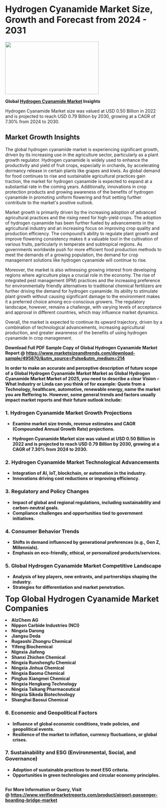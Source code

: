 <H1>Hydrogen Cyanamide Market Size, Growth and Forecast from 2024 - 2031</H1><img class="aligncenter size-medium wp-image-584254" src="https://thirdeyenews.in/wp-content/uploads/2024/09/Global-Market-Research-300x168.jpeg" alt="" width="300" height="168" /><p><strong>Global&nbsp;<a href="https://www.marketsizeandtrends.com/download-sample/495870/&amp;utm_source=Pulse&amp;utm_medium=214">Hydrogen Cyanamide Market</a> Insights</strong></p><p>Hydrogen Cyanamide Market size was valued at USD 0.50 Billion in 2022 and is projected to reach USD 0.79 Billion by 2030, growing at a CAGR of 7.30% from 2024 to 2030.</p><p><h2>Market Growth Insights</h2> <p>The global hydrogen cyanamide market is experiencing significant growth, driven by its increasing use in the agriculture sector, particularly as a plant growth regulator. Hydrogen cyanamide is widely used to enhance the productivity and yield of fruit crops, especially in orchards, by accelerating dormancy release in certain plants like grapes and kiwis. As global demand for food continues to rise and sustainable agricultural practices gain traction, the market for hydrogen cyanamide is expected to expand at a substantial rate in the coming years. Additionally, innovations in crop protection products and growing awareness of the benefits of hydrogen cyanamide in promoting uniform flowering and fruit setting further contribute to the market's positive outlook.</p> <p><strong></strong></p> <p>Market growth is primarily driven by the increasing adoption of advanced agricultural practices and the rising need for high-yield crops. The adoption of hydrogen cyanamide has been further fueled by advancements in the agricultural industry and an increasing focus on improving crop quality and production efficiency. The compound’s ability to regulate plant growth and improve flowering consistency makes it a valuable tool in the cultivation of various fruits, particularly in temperate and subtropical regions. As governments worldwide push for more efficient food production methods to meet the demands of a growing population, the demand for crop management solutions like hydrogen cyanamide will continue to rise.</p> <p>Moreover, the market is also witnessing growing interest from developing regions where agriculture plays a crucial role in the economy. The rise of integrated pest management (IPM) practices and the increasing preference for environmentally friendly alternatives to traditional chemical fertilizers are further driving the demand for hydrogen cyanamide. Its ability to stimulate plant growth without causing significant damage to the environment makes it a preferred choice among eco-conscious growers. The regulatory landscape, however, remains a challenge, with varying levels of acceptance and approval in different countries, which may influence market dynamics. <p>Overall, the market is expected to continue its upward trajectory, driven by a combination of technological advancements, increasing agricultural production, and greater awareness of the benefits of using hydrogen cyanamide in crop management.</p> <p><strong></p><p><span class=""><strong>Download Full PDF Sample Copy of Global Hydrogen Cyanamide Market Report</strong> @ <a href="https://www.marketsizeandtrends.com/download-sample/495870/&amp;utm_source=Pulse&amp;utm_medium=214" target="_blank">https://www.marketsizeandtrends.com/download-sample/495870/&amp;utm_source=Pulse&amp;utm_medium=214</a></span></p><p>In order to make an accurate and perceptive description of future scope of a Global&nbsp;Hydrogen Cyanamide Market Market as Global&nbsp;Hydrogen Cyanamide Market Market of 2025, you need to describe a clear Vision &ndash; What Industry or Linda can you think of for example: Quote from a Technology, healthcare, automotive, renewable energy, name the market you are Reffering to. However, some general trends and factors usually impact market reports and their future outlook include:</p><h3>1.&nbsp;<strong>Hydrogen Cyanamide Market Growth Projections</strong></h3><ul><li>Examine market size trends, revenue estimates and CAGR (Compounded Annual Growth Rate) projections.</li><li><p>Hydrogen Cyanamide Market size was valued at USD 0.50 Billion in 2022 and is projected to reach USD 0.79 Billion by 2030, growing at a CAGR of 7.30% from 2024 to 2030.</p></li></ul><h3>2.&nbsp;<strong>Hydrogen Cyanamide Market Technological Advancements</strong></h3><ul><li>Integration of AI, IoT, blockchain, or automation in the industry.</li><li>Innovations driving cost reductions or improving efficiency.</li></ul><h3>3.&nbsp;<strong>Regulatory and Policy Changes</strong></h3><ul><li>Impact of global and regional regulations, including sustainability and carbon-neutral goals.</li><li>Compliance challenges and opportunities tied to government initiatives.</li></ul><h3>4.&nbsp;<strong>Consumer Behavior Trends</strong></h3><ul><li>Shifts in demand influenced by generational preferences (e.g., Gen Z, Millennials).</li><li>Emphasis on eco-friendly, ethical, or personalized products/services.</li></ul><h3>5.&nbsp;<strong>Global Hydrogen Cyanamide Market Competitive Landscape</strong></h3><ul><li>Analysis of key players, new entrants, and partnerships shaping the industry.</li><li>Strategies for differentiation and market penetration.</li></ul><p data-pm-slice="1 1 []"><span style="color: inherit; font-family: inherit; font-size: 25px;">Top Global Hydrogen Cyanamide Market Companies</span></p><div class="" data-test-id=""><p><li>AlzChem AG</li><li> Nippon Carbide Industries (NCI)</li><li> Ningxia Darong</li><li> Jiangsu Deda</li><li> Rugaoshi Zhongru Chemical</li><li> Yifeng Biochemical</li><li> Nignxia Jiafeng</li><li> Shanxi Zhichen Chemical</li><li> Ningxia Runshengfu Chemical</li><li> Ningxia Jinhua Chemical</li><li> Ningxia Baoma Chemical</li><li> Pingluo Xiangmei Chemical</li><li> Ningxia Hengkang Technology</li><li> Ningxia Taikang Pharmaceutical</li><li> Ningxia Sikeda Biotechnology</li><li> Shanghai Baosui Chemical</li></p></div><h3>6.&nbsp;<strong>Economic and Geopolitical Factors</strong></h3><ul><li>Influence of global economic conditions, trade policies, and geopolitical events.</li><li>Resilience of the market to inflation, currency fluctuations, or global crises.</li></ul><h3>7.&nbsp;<strong>Sustainability and ESG (Environmental, Social, and Governance)</strong></h3><ul><li>Adoption of sustainable practices to meet ESG criteria.</li><li>Opportunities in green technologies and circular economy principles.</li></ul><h2><strong style="font-size: 14px;">For More Information or Query, Visit @&nbsp;</strong><a style="background-color: #ffffff; font-size: 14px;" href="https://www.marketsizeandtrends.com/report/hydrogen-cyanamide-market/" target="_blank">https://www.verifiedmarketreports.com/product/airport-passenger-boarding-bridge-market</a></h2>
